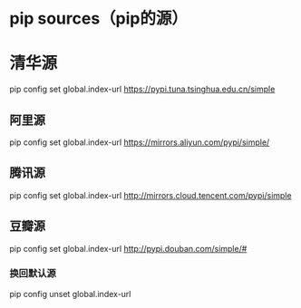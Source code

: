 # pip sources（pip的源）
# 清华源 
pip config set global.index-url https://pypi.tuna.tsinghua.edu.cn/simple
## 阿里源 
pip config set global.index-url https://mirrors.aliyun.com/pypi/simple/ 
## 腾讯源 
pip config set global.index-url http://mirrors.cloud.tencent.com/pypi/simple 
## 豆瓣源
pip config set global.index-url http://pypi.douban.com/simple/# 
### 换回默认源
pip config unset global.index-url

